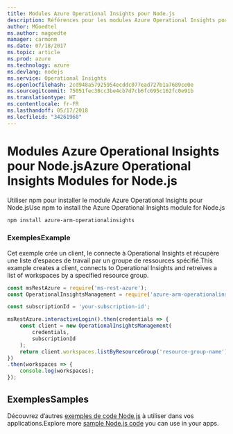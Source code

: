 ```yaml
---
title: Modules Azure Operational Insights pour Node.js
description: Références pour les modules Azure Operational Insights pour Node.js
author: MGoedtel
ms.author: magoedte
manager: carmonm
ms.date: 07/18/2017
ms.topic: article
ms.prod: azure
ms.technology: azure
ms.devlang: nodejs
ms.service: Operational Insights
ms.openlocfilehash: 2cd948a57925954ecddc077ead727b1a7689ce0e
ms.sourcegitcommit: 75051fec38cc3be4cb7d7cb6fc695c162fc0e91b
ms.translationtype: HT
ms.contentlocale: fr-FR
ms.lasthandoff: 05/17/2018
ms.locfileid: "34261968"
---
```

# <a name="azure-operational-insights-modules-for-nodejs"></a><span data-ttu-id="cd082-103">Modules Azure Operational Insights pour Node.js</span><span class="sxs-lookup"><span data-stu-id="cd082-103">Azure Operational Insights Modules for Node.js</span></span>

<span data-ttu-id="cd082-104">Utiliser npm pour installer le module Azure Operational Insights pour Node.js</span><span class="sxs-lookup"><span data-stu-id="cd082-104">Use npm to install the Azure Operational Insights module for Node.js</span></span>

```bash
npm install azure-arm-operationalinsights
```

### <a name="example"></a><span data-ttu-id="cd082-105">Exemples</span><span class="sxs-lookup"><span data-stu-id="cd082-105">Example</span></span> 

<span data-ttu-id="cd082-106">Cet exemple crée un client, le connecte à Operational Insights et récupère une liste d’espaces de travail par un groupe de ressources spécifié.</span><span class="sxs-lookup"><span data-stu-id="cd082-106">This example creates a client, connects to Operational Insights and retreives a list of workspaces by a specified resource group.</span></span>

```javascript
const msRestAzure = require('ms-rest-azure');
const OperationalInsightsManagement = require('azure-arm-operationalinsights');

const subscriptionId = 'your-subscription-id';

msRestAzure.interactiveLogin().then(credentials => {
    const client = new OperationalInsightsManagement(
        credentials,
        subscriptionId
    );
    return client.workspaces.listByResourceGroup('resource-group-name');
})
.then(workspaces => {
    console.log(workspaces);
});
``` 

## <a name="samples"></a><span data-ttu-id="cd082-107">Exemples</span><span class="sxs-lookup"><span data-stu-id="cd082-107">Samples</span></span>

<span data-ttu-id="cd082-108">Découvrez d’autres [exemples de code Node.js](https://azure.microsoft.com/resources/samples/?platform=nodejs) à utiliser dans vos applications.</span><span class="sxs-lookup"><span data-stu-id="cd082-108">Explore more [sample Node.js code](https://azure.microsoft.com/resources/samples/?platform=nodejs) you can use in your apps.</span></span>
